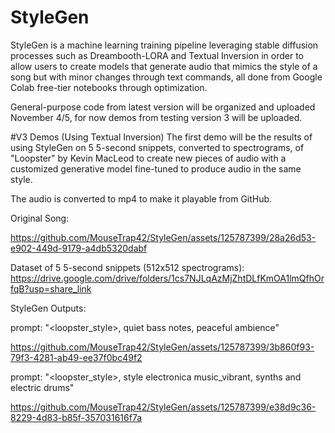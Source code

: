 # StyleGen
StyleGen is a machine learning training pipeline leveraging stable diffusion processes such as Dreambooth-LORA and Textual Inversion in order to allow users to create models that generate audio that mimics the style of a song but with minor changes through text commands, all done from Google Colab free-tier notebooks through optimization.

General-purpose code from latest version will be organized and uploaded November 4/5, for now demos from testing version 3 will be uploaded.

#V3 Demos (Using Textual Inversion)
The first demo will be the results of using StyleGen on 5 5-second snippets, converted to spectrograms, of "Loopster" by Kevin MacLeod to create new pieces of audio with a customized generative model fine-tuned to produce audio in the same style. 

The audio is converted to mp4 to make it playable from GitHub.

Original Song: 

https://github.com/MouseTrap42/StyleGen/assets/125787399/28a26d53-e902-449d-9179-a4db5320dabf

Dataset of 5 5-second snippets (512x512 spectrograms): 
https://drive.google.com/drive/folders/1cs7NJLqAzMjZhtDLfKmOA1lmQfhOrfqB?usp=share_link


StyleGen Outputs:

prompt: "<loopster_style>, quiet bass notes, peaceful ambience"

https://github.com/MouseTrap42/StyleGen/assets/125787399/3b860f93-79f3-4281-ab49-ee37f0bc49f2

prompt: "<loopster_style>, style electronica music_vibrant, synths and electric drums" 

https://github.com/MouseTrap42/StyleGen/assets/125787399/e38d9c36-8229-4d83-b85f-357031616f7a








